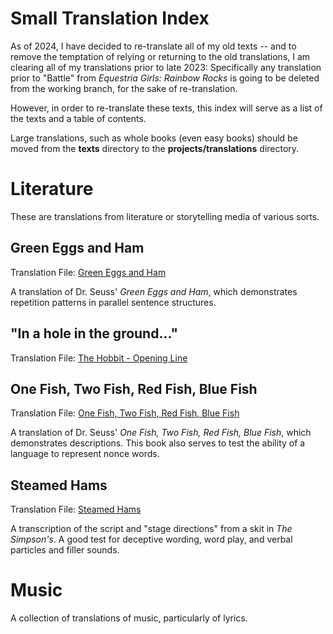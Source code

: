 # Small Translation Index
As of 2024, I have decided to re-translate all of my old texts -- and to remove the temptation of relying or returning to the old translations, I am clearing all of my translations prior to late 2023: Specifically any translation prior to "Battle" from *Equestria Girls: Rainbow Rocks* is going to be deleted from the working branch, for the sake of re-translation.

However, in order to re-translate these texts, this index will serve as a list of the texts and a table of contents.

Large translations, such as whole books (even easy books) should be moved from the **texts** directory to the **projects/translations** directory.

# Literature
These are translations from literature or storytelling media of various sorts. 

## Green Eggs and Ham
Translation File: [Green Eggs and Ham](../projects/books/green-eggs-and-ham)

A translation of Dr. Seuss' *Green Eggs and Ham*, which demonstrates repetition patterns in parallel sentence structures.

## "In a hole in the ground..."
Translation File: [The Hobbit - Opening Line](hobbit_01)

## One Fish, Two Fish, Red Fish, Blue Fish
Translation File: [One Fish, Two Fish, Red Fish, Blue Fish](../projects/books/one-fish-two-fish)

A translation of Dr. Seuss' *One Fish, Two Fish, Red Fish, Blue Fish*, which demonstrates descriptions. This book also serves to test the ability of a language to represent nonce words.

## Steamed Hams
Translation File: [Steamed Hams](steamed-hams)

A transcription of the script and "stage directions" from a skit in *The Simpson's*. A good test for deceptive wording, word play, and verbal particles and filler sounds.

# Music
A collection of translations of music, particularly of lyrics. 
